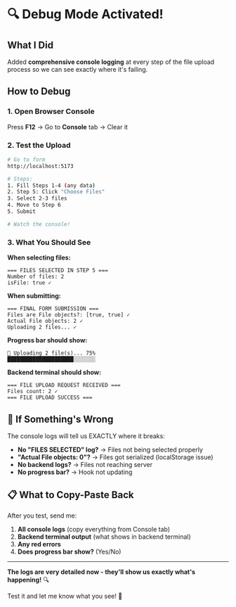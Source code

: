 # 🔍 Debug Mode Activated!

## What I Did

Added **comprehensive console logging** at every step of the file upload process so we can see exactly where it's failing.

## How to Debug

### 1. Open Browser Console
Press **F12** → Go to **Console** tab → Clear it

### 2. Test the Upload
```bash
# Go to form
http://localhost:5173

# Steps:
1. Fill Steps 1-4 (any data)
2. Step 5: Click "Choose Files"
3. Select 2-3 files
4. Move to Step 6
5. Submit

# Watch the console!
```

### 3. What You Should See

**When selecting files:**
```
=== FILES SELECTED IN STEP 5 ===
Number of files: 2
isFile: true ✓
```

**When submitting:**
```
=== FINAL FORM SUBMISSION ===
Files are File objects?: [true, true] ✓
Actual File objects: 2 ✓
Uploading 2 files... ✓
```

**Progress bar should show:**
```
🔄 Uploading 2 file(s)... 75%
█████████████████████░░░░░░░
```

**Backend terminal should show:**
```
=== FILE UPLOAD REQUEST RECEIVED ===
Files count: 2 ✓
=== FILE UPLOAD SUCCESS ===
```

## 🐛 If Something's Wrong

The console logs will tell us EXACTLY where it breaks:

- **No "FILES SELECTED" log?** → Files not being selected properly
- **"Actual File objects: 0"?** → Files got serialized (localStorage issue)
- **No backend logs?** → Files not reaching server
- **No progress bar?** → Hook not updating

## 📋 What to Copy-Paste Back

After you test, send me:
1. **All console logs** (copy everything from Console tab)
2. **Backend terminal output** (what shows in backend terminal)
3. **Any red errors**
4. **Does progress bar show?** (Yes/No)

---

**The logs are very detailed now - they'll show us exactly what's happening!** 🔍

Test it and let me know what you see! 🚀
